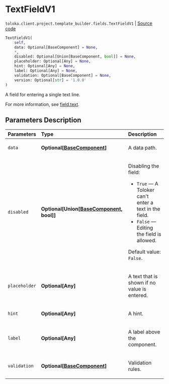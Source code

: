 # TextFieldV1
`toloka.client.project.template_builder.fields.TextFieldV1` | [Source code](https://github.com/Toloka/toloka-kit/blob/v1.2.0/src/client/project/template_builder/fields.py#L464)

```python
TextFieldV1(
    self,
    data: Optional[BaseComponent] = None,
    *,
    disabled: Optional[Union[BaseComponent, bool]] = None,
    placeholder: Optional[Any] = None,
    hint: Optional[Any] = None,
    label: Optional[Any] = None,
    validation: Optional[BaseComponent] = None,
    version: Optional[str] = '1.0.0'
)
```

A field for entering a single text line.


For more information, see [field.text](https://toloka.ai/docs/template-builder/reference/field.text).

## Parameters Description

| Parameters | Type | Description |
| :----------| :----| :-----------|
`data`|**Optional\[[BaseComponent](toloka.client.project.template_builder.base.BaseComponent.md)\]**|<p>A data path.</p>
`disabled`|**Optional\[Union\[[BaseComponent](toloka.client.project.template_builder.base.BaseComponent.md), bool\]\]**|<p>Disabling the field:</p> <ul> <li>`True` — A Toloker can&#x27;t enter a text in the field.</li> <li>`False` — Editing the field is allowed.</li> </ul> <p></p><p>Default value: `False`.</p>
`placeholder`|**Optional\[Any\]**|<p>A text that is shown if no value is entered.</p>
`hint`|**Optional\[Any\]**|<p>A hint.</p>
`label`|**Optional\[Any\]**|<p>A label above the component.</p>
`validation`|**Optional\[[BaseComponent](toloka.client.project.template_builder.base.BaseComponent.md)\]**|<p>Validation rules.</p>
